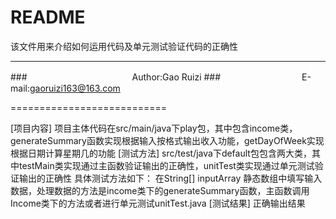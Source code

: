 README
===========================
该文件用来介绍如何运用代码及单元测试验证代码的正确性
****
###　　　　　　　　　　　　Author:Gao Ruizi
###　　　　　　　　　 E-mail:gaoruizi163@163.com

===========================

[项目内容]
项目主体代码在src/main/java下play包，其中包含income类，generateSummary函数实现根据输入按格式输出收入功能，getDayOfWeek实现根据日期计算星期几的功能
[测试方法]
src/test/java下default包包含两大类，其中testMain类实现通过主函数验证输出的正确性，unitTest类实现通过单元测试验证输出的正确性
具体测试方法如下：
在String[] inputArray 静态数组中填写输入数据，处理数据的方法是income类下的generateSummary函数，主函数调用Income类下的方法或者进行单元测试unitTest.java
[测试结果]
正确输出结果
